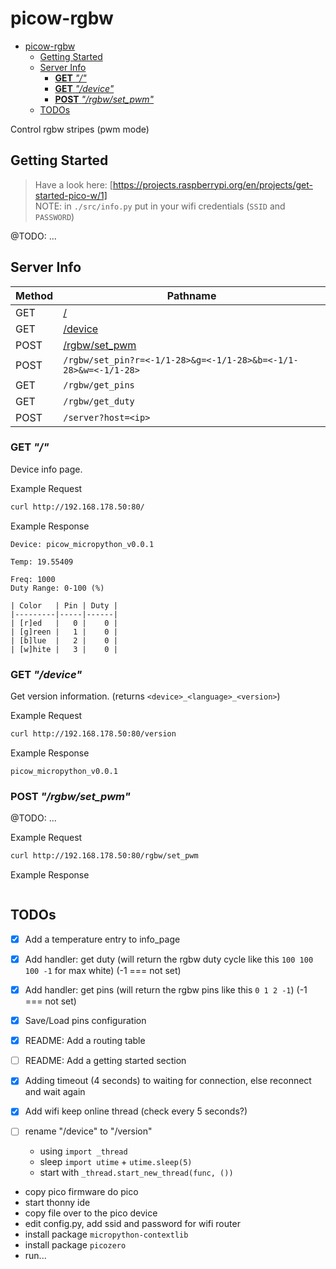 # picow-rgbw

<!--toc:start-->
- [picow-rgbw](#picow-rgbw)
  - [Getting Started](#getting-started)
  - [Server Info](#server-info)
    - [**GET** _"/"_](#get)
    - [**GET** _"/device"_](#get-device)
    - [**POST** _"/rgbw/set_pwm"_](#post-rgbwsetpwm)
  - [TODOs](#todos)
<!--toc:end-->

Control rgbw stripes (pwm mode)

## Getting Started

> Have a look here: [https://projects.raspberrypi.org/en/projects/get-started-pico-w/1]  
> NOTE: in `./src/info.py` put in your wifi credentials (`SSID` and `PASSWORD`)

@TODO: ...

## Server Info

| Method | Pathname                                                        |
| ------ | --------------------------------------------------------------- |
| GET    | [/](#info_page)                                                 |
| GET    | [/device](#device)                                              |
| POST   | [/rgbw/set_pwm](#rgbwsetpwm)                                    |
| POST   | `/rgbw/set_pin?r=<-1/1-28>&g=<-1/1-28>&b=<-1/1-28>&w=<-1/1-28>` |
| GET    | `/rgbw/get_pins`                                                |
| GET    | `/rgbw/get_duty`                                                |
| POST   | `/server?host=<ip>`                                             |

<a id="info_page"></a>

### **GET** _"/"_

Device info page.

Example Request

```bash
curl http://192.168.178.50:80/
```

Example Response

```text
Device: picow_micropython_v0.0.1

Temp: 19.55409

Freq: 1000
Duty Range: 0-100 (%)

| Color   | Pin | Duty |
|---------|-----|------|
| [r]ed   |   0 |    0 |
| [g]reen |   1 |    0 |
| [b]lue  |   2 |    0 |
| [w]hite |   3 |    0 |
```

<a id="device"></a>

### **GET** _"/device"_

Get version information. (returns `<device>_<language>_<version>`)

Example Request

```bash
curl http://192.168.178.50:80/version
```

Example Response

```text
picow_micropython_v0.0.1
```

<a id="rgbwsetpwm"></a>

### **POST** _"/rgbw/set_pwm"_

@TODO: ...

Example Request

```bash
curl http://192.168.178.50:80/rgbw/set_pwm
```

Example Response

```text

```

## TODOs

- [x] Add a temperature entry to info_page
- [x] Add handler: get duty (will return the rgbw duty cycle like this
      `100 100 100 -1` for max white) (-1 === not set)
- [x] Add handler: get pins (will return the rgbw pins like this `0 1 2 -1`)
      (-1 === not set)
- [x] Save/Load pins configuration
- [x] README: Add a routing table
- [ ] README: Add a getting started section
- [x] Adding timeout (4 seconds) to waiting for connection, else reconnect and
      wait again
- [x] Add wifi keep online thread (check every 5 seconds?)
- [ ] rename "/device" to "/version"

  - using `import _thread`
  - sleep `import utime` + `utime.sleep(5)`
  - start with `_thread.start_new_thread(func, ())`

- copy pico firmware do pico
- start thonny ide
- copy file over to the pico device
- edit config.py, add ssid and password for wifi router
- install package `micropython-contextlib`
- install package `picozero`
- run...
